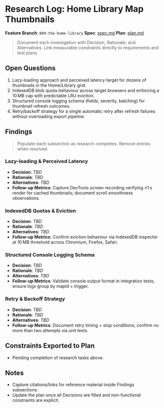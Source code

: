 # Research Log: Home Library Map Thumbnails

**Feature Branch**: `009-the-home-library`
**Spec**: [spec.md](./spec.md)
**Plan**: [plan.md](./plan.md)

> Document each investigation with Decision, Rationale, and Alternatives. Link measurable constraints directly to requirements and test plans.

## Open Questions
1. Lazy-loading approach and perceived latency target for dozens of thumbnails in the Home/Library grid.
2. IndexedDB blob quota behaviour across target browsers and enforcing a 10 MB cap with predictable LRU eviction.
3. Structured console logging schema (fields, severity, batching) for thumbnail refresh outcomes.
4. Retry/backoff strategy for a single automatic retry after refresh failures without overloading export pipeline.

## Findings
> Populate each subsection as research completes. Remove entries when resolved.

### Lazy-loading & Perceived Latency
- **Decision**: _TBD_
- **Rationale**: _TBD_
- **Alternatives**: _TBD_
- **Follow-up Metrics**: Capture DevTools screen recording verifying ≤1 s render for cached thumbnails; document scroll smoothness observations.

### IndexedDB Quotas & Eviction
- **Decision**: _TBD_
- **Rationale**: _TBD_
- **Alternatives**: _TBD_
- **Follow-up Metrics**: Confirm eviction behaviour via IndexedDB inspector at 10 MB threshold across Chromium, Firefox, Safari.

### Structured Console Logging Schema
- **Decision**: _TBD_
- **Rationale**: _TBD_
- **Alternatives**: _TBD_
- **Follow-up Metrics**: Validate console output format in integration tests; ensure logs group by mapId + trigger.

### Retry & Backoff Strategy
- **Decision**: _TBD_
- **Rationale**: _TBD_
- **Alternatives**: _TBD_
- **Follow-up Metrics**: Document retry timing + stop conditions; confirm no more than two attempts via unit tests.

## Constraints Exported to Plan
- Pending completion of research tasks above.

## Notes
- Capture citations/links for reference material inside Findings subsections.
- Update the plan once all Decisions are filled and non-functional constraints are explicit.
